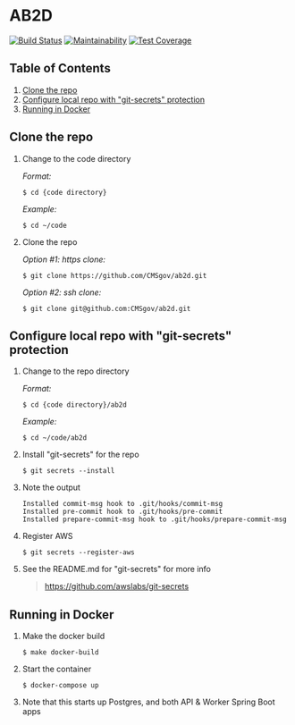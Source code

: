 # AB2D

[![Build Status](https://travis-ci.org/CMSgov/ab2d.svg?branch=master)](https://travis-ci.org/CMSgov/ab2d)
[![Maintainability](https://api.codeclimate.com/v1/badges/a99a88d28ad37a79dbf6/maintainability)](https://codeclimate.com/github/codeclimate/codeclimate/maintainability)
[![Test Coverage](https://api.codeclimate.com/v1/badges/a99a88d28ad37a79dbf6/test_coverage)](https://codeclimate.com/github/codeclimate/codeclimate/test_coverage)

## Table of Contents

1. [Clone the repo](#clone-the-repo)
1. [Configure local repo with "git-secrets" protection](#configure-local-repo-with-git-secrets-protection)
1. [Running in Docker](#running-in-docker)

## Clone the repo

1. Change to the code directory

   *Format:*
   
   ```ShellSession
   $ cd {code directory}
   ```

   *Example:*
   
   ```ShellSession
   $ cd ~/code
   ```

1. Clone the repo

   *Option #1: https clone:*
   
   ```ShellSession
   $ git clone https://github.com/CMSgov/ab2d.git
   ```

   *Option #2: ssh clone:*
   
   ```ShellSession
   $ git clone git@github.com:CMSgov/ab2d.git
   ```

## Configure local repo with "git-secrets" protection

1. Change to the repo directory

   *Format:*
   
   ```ShellSession
   $ cd {code directory}/ab2d
   ```

   *Example:*
   
   ```ShellSession
   $ cd ~/code/ab2d
   ```

1. Install "git-secrets" for the repo

   ```ShellSession
   $ git secrets --install
   ```

1. Note the output

   ```
   Installed commit-msg hook to .git/hooks/commit-msg
   Installed pre-commit hook to .git/hooks/pre-commit
   Installed prepare-commit-msg hook to .git/hooks/prepare-commit-msg
   ```

1. Register AWS

   ```ShellSession
   $ git secrets --register-aws
   ```

1. See the README.md for "git-secrets" for more info

   > https://github.com/awslabs/git-secrets

## Running in Docker

1. Make the docker build

   ```ShellSession
   $ make docker-build
   ```

1. Start the container

   ```ShellSession
   $ docker-compose up
   ```

1. Note that this starts up Postgres, and both API & Worker Spring Boot apps


